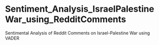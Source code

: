 # Sentiment_Analysis_IsraelPalestineWar_using_RedditComments
Sentimental Analysis of Reddit Comments on Israel-Palestine War using VADER 
